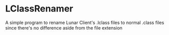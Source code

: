 # LClassRenamer
A simple program to rename Lunar Client's .lclass files to normal .class files since there's no difference aside from the file extension
